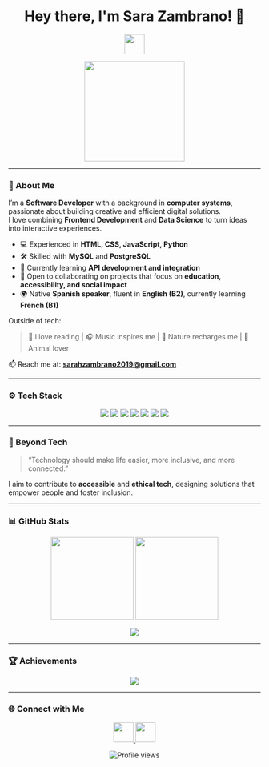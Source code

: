 <h1 align="center">
  Hey there, I'm Sara Zambrano! 👋
</h1>

<p align="center">
  <img src="https://media.giphy.com/media/hvRJCLFzcasrR4ia7z/giphy.gif" width="40">
</p>

<p align="center">
  <img src="https://media0.giphy.com/media/LHZyixOnHwDDy/giphy.gif" width="200">
</p>

---

### 💫 About Me

I’m a **Software Developer** with a background in **computer systems**, passionate about building creative and efficient digital solutions.  
I love combining **Frontend Development** and **Data Science** to turn ideas into interactive experiences.

- 💻 Experienced in **HTML, CSS, JavaScript, Python**
- 🛠️ Skilled with **MySQL** and **PostgreSQL**
- 🌱 Currently learning **API development and integration**
- 🤝 Open to collaborating on projects that focus on **education, accessibility, and social impact**
- 🌍 Native **Spanish speaker**, fluent in **English (B2)**, currently learning **French (B1)**

Outside of tech:
> 📖 I love reading | 🎧 Music inspires me | 🌿 Nature recharges me | 🐾 Animal lover

📫 Reach me at: **sarahzambrano2019@gmail.com**

---

### ⚙️ Tech Stack

<p align="center">
  <img src="https://img.shields.io/badge/Python-3776AB?style=for-the-badge&logo=python&logoColor=white" />
  <img src="https://img.shields.io/badge/JavaScript-F7DF1E?style=for-the-badge&logo=javascript&logoColor=black" />
  <img src="https://img.shields.io/badge/HTML5-E34F26?style=for-the-badge&logo=html5&logoColor=white" />
  <img src="https://img.shields.io/badge/CSS3-1572B6?style=for-the-badge&logo=css3&logoColor=white" />
  <img src="https://img.shields.io/badge/MySQL-005C84?style=for-the-badge&logo=mysql&logoColor=white" />
  <img src="https://img.shields.io/badge/PostgreSQL-316192?style=for-the-badge&logo=postgresql&logoColor=white" />
  <img src="https://img.shields.io/badge/GitHub-181717?style=for-the-badge&logo=github&logoColor=white" />
</p>

---

### 🌟 Beyond Tech

> “Technology should make life easier, more inclusive, and more connected.”

I aim to contribute to **accessible** and **ethical tech**, designing solutions that empower people and foster inclusion.

---

### 📊 GitHub Stats

<p align="center">
  <img src="https://github-readme-stats.vercel.app/api?username=sofiaas16&show_icons=true&theme=radical" height="165" />
  <img src="https://github-readme-stats.vercel.app/api/top-langs/?username=sofiaas16&layout=compact&theme=radical" height="165" />
</p>

<p align="center">
  <img src="https://github-readme-streak-stats.herokuapp.com/?user=sofiaas16&theme=radical" />
</p>

---

### 🏆 Achievements

<p align="center">
  <img src="https://github-profile-trophy.vercel.app/?username=sofiaas16&theme=radical&margin-w=15" />
</p>

---

### 🌐 Connect with Me

<p align="center">
  <a href="https://linkedin.com/in/sara-zambrano" target="_blank">
    <img src="https://raw.githubusercontent.com/rahuldkjain/github-profile-readme-generator/master/src/images/icons/Social/linked-in-alt.svg" width="40" height="40" />
  </a>
  <a href="https://instagram.com/sofiaas_h.z" target="_blank">
    <img src="https://raw.githubusercontent.com/rahuldkjain/github-profile-readme-generator/master/src/images/icons/Social/instagram.svg" width="40" height="40" />
  </a>
</p>

<p align="center">
  <img src="https://komarev.com/ghpvc/?username=sofiaas16&label=Profile%20views&color=ff69b4&style=flat-square" alt="Profile views" />
</p>

